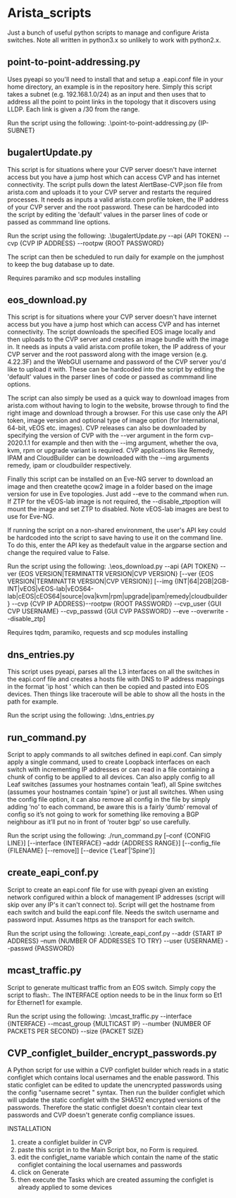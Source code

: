 # Arista_scripts

Just a bunch of useful python scripts to manage and configure Arista switches. Note all written in python3.x so unlikely to work with python2.x.

## point-to-point-addressing.py

Uses pyeapi so you'll need to install that and setup a .eapi.conf file in your home directory, an example is in the repository here. Simply this script takes a subnet (e.g. 192.168.1.0/24) as an input and then uses that to address all the point to point links in the topology that it discovers using LLDP. Each link is given a /30 from the range.

Run the script using the following:
.\point-to-point-addressing.py {IP-SUBNET}

## bugalertUpdate.py

This script is for situations where your CVP server doesn't have internet access but you have a jump host which can access CVP and has internet connectivity. The script pulls down the latest AlertBase-CVP.json file from arista.com and uploads it to your CVP server and restarts the required processes. It needs as inputs a valid arista.com profile token, the IP address of your CVP server and the root password. These can be hardcoded into the script by editing the 'default' values in the parser lines of code or passed as commmand line options. 

Run the script using the following:
.\bugalertUpdate.py --api {API TOKEN} --cvp {CVP IP ADDRESS} --rootpw {ROOT PASSWORD}

The script can then be scheduled to run daily for example on the jumphost to keep the bug database up to date.

Requires paramiko and scp modules installing

## eos_download.py

This script is for situations where your CVP server doesn't have internet access but you have a jump host which can access CVP and has internet connectivity. The script downloads the specified EOS image locally and then uploads to the CVP server and creates an image bundle with the image in. It needs as inputs a valid arista.com profile token, the IP address of your CVP server and the root password along with the image version (e.g. 4.22.3F) and the WebGUI username and password of the CVP server you'd like to upload it with. These can be hardcoded into the script by editing the 'default' values in the parser lines of code or passed as commmand line options.

The script can also simply be used as a quick way to download images from arista.com without having to login to the website, browse through to find the right image and download through a browser. For this use case only the API token, image version and optional type of image option (for International, 64-bit, vEOS etc. images). CVP releases can also be downloaded by specifying the version of CVP with the --ver argument in the form cvp-2020.1.1 for example and then with the --img argument, whether the ova, kvm, rpm or upgrade variant is required. CVP applications like Remedy, IPAM and CloudBuilder can be downloaded with the --img arguments remedy, ipam or cloudbuilder respectively.

Finally this script can be installed on an Eve-NG server to download an image and then createthe qcow2 image in a folder based on the image version for use in Eve topologies. Just add --eve to the command when run. If ZTP for the vEOS-lab image is not required, the --disable_ztpoption will mount the image and set ZTP to disabled. Note vEOS-lab images are best to use for Eve-NG.

If running the script on a non-shared environment, the user's API key could be hardcoded into the script to save having to use it on the command line. To do this, enter the API key as thedefault value in the argparse section and change the required value to False.

Run the script using the following: .\eos_download.py --api {API TOKEN} --ver {EOS VERSION|TERMINATTR VERSION|CVP VERSION} [--ver {EOS VERSION|TERMINATTR VERSION|CVP VERSION}] [--img {INT|64|2GB|2GB-INT|vEOS|vEOS-lab|vEOS64-lab|cEOS|cEOS64|source|ova|kvm|rpm|upgrade|ipam|remedy|cloudbuilder} --cvp {CVP IP ADDRESS}--rootpw {ROOT PASSWORD} --cvp_user {GUI CVP USERNAME} --cvp_passwd {GUI CVP PASSWORD} --eve --overwrite --disable_ztp] 

Requires tqdm, paramiko, requests and scp modules installing

## dns_entries.py

This script uses pyeapi, parses all the L3 interfaces on all the switches in the eapi.conf file and creates a hosts file with DNS to IP address mappings in the format 'ip host <HOSTNAME-INTERFACE> <INTERFACE-IP-ADDRESS>' which can then be copied and pasted into EOS devices. Then things like traceroute will be able to show all the hosts in the path for example.

Run the script using the following:
.\dns_entries.py

## run_command.py

Script to apply commands to all switches defined in eapi.conf. Can simply apply a single command, used to create Loopback interfaces on each switch with incrementing IP addresses or can read in a file containing a chunk of config to be applied to all devices. Can also apply config to all Leaf switches (assumes your hostnames contain ‘leaf), all Spine switches (assumes your hostnames contain ‘spine’) or just all switches. When using the config file option, it can also remove all config in the file by simply adding ‘no’ to each command, be aware this is a fairly ‘dumb’ removal of config so it’s not going to work for something like removing a BGP neighbour as it’ll put no in front of ‘router bgp’ so use carefully.

Run the script using the following: ./run_command.py [–conf {CONFIG LINE}] [--interface {INTERFACE} –addr {ADDRESS RANGE}] [--config_file {FILENAME} [--remove]] [--device {‘Leaf’|’Spine’}]

## create_eapi_conf.py

Script to create an eapi.conf file for use with pyeapi given an existing network configured within a block of management IP addresses (script will skip over any IP's it can't connect to). Script will get the hostname from each switch and build the eapi.conf file. Needs the switch username and password input. Assumes https as the transport for each switch.

Run the script using the following: .\create_eapi_conf.py --addr {START IP ADDRESS} –num {NUMBER OF ADDRESSES TO TRY} --user {USERNAME} --passwd {PASSWORD}

## mcast_traffic.py

Script to generate multicast traffic from an EOS switch. Simply copy the script to flash:. The INTERFACE option needs to be in the linux form so Et1 for Ethernet1 for example.

Run the script using the following: .\mcast_traffic.py --interface {INTERFACE} --mcast_group {MULTICAST IP} --number {NUMBER OF PACKETS PER SECOND} --size {PACKET SIZE}

## CVP_configlet_builder_encrypt_passwords.py

A Python script for use within a CVP configlet builder which reads in a static configlet
which contains local usernames and the enable password. This static configlet can be edited 
to update the unencrypted passwords using the config "username <USER> secret <PASSWORD>" 
syntax. Then run the builder configlet which will update the static configlet with the 
SHA512 encrypted versions of the passwords. Therefore the static configlet doesn't contain
clear text passwords and CVP doesn't generate config compliance issues.

INSTALLATION
1. create a configlet builder in CVP
2. paste this script in to the Main Script box, no Form is required.
3. edit the configlet_name variable which contain the name of the static configlet containing
the local usernames and passwords 
4. click on Generate
5. then execute the Tasks which are created assuming the configlet is already applied to some devices
